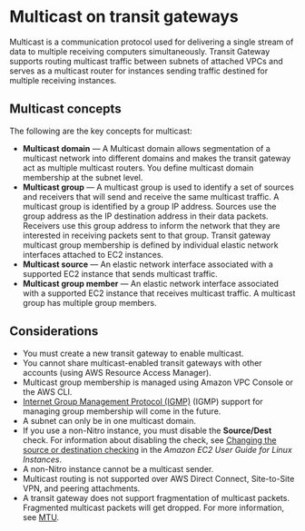 # Multicast on transit gateways<a name="tgw-multicast-overview"></a>

Multicast is a communication protocol used for delivering a single stream of data to multiple receiving computers simultaneously\. Transit Gateway supports routing multicast traffic between subnets of attached VPCs and serves as a multicast router for instances sending traffic destined for multiple receiving instances\. 

## Multicast concepts<a name="concepts"></a>

The following are the key concepts for multicast:
+ **Multicast domain** — A Multicast domain allows segmentation of a multicast network into different domains and makes the transit gateway act as multiple multicast routers\. You define multicast domain membership at the subnet level\. 
+ **Multicast group** — A multicast group is used to identify a set of sources and receivers that will send and receive the same multicast traffic\. A multicast group is identified by a group IP address\. Sources use the group address as the IP destination address in their data packets\. Receivers use this group address to inform the network that they are interested in receiving packets sent to that group\. Transit gateway multicast group membership is defined by individual elastic network interfaces attached to EC2 instances\.
+ **Multicast source** — An elastic network interface associated with a supported EC2 instance that sends multicast traffic\. 
+ **Multicast group member** — An elastic network interface associated with a supported EC2 instance that receives multicast traffic\. A multicast group has multiple group members\.

## Considerations<a name="limits"></a>
+ You must create a new transit gateway to enable multicast\.
+ You cannot share multicast\-enabled transit gateways with other accounts \(using AWS Resource Access Manager\)\.
+ Multicast group membership is managed using Amazon VPC Console or the AWS CLI\. 
+   [Internet Group Management Protocol \(IGMP\)](https://en.wikipedia.org/wiki/Internet_Group_Management_Protocol) \(IGMP\) support for managing group membership will come in the future\.
+ A subnet can only be in one multicast domain\. 
+ If you use a non\-Nitro instance, you must disable the **Source/Dest** check\. For information about disabling the check, see [Changing the source or destination checking](https://docs.aws.amazon.com/AWSEC2/latest/UserGuide/using-eni.html#change_source_dest_check) in the *Amazon EC2 User Guide for Linux Instances*\.
+ A non\-Nitro instance cannot be a multicast sender\.
+ Multicast routing is not supported over AWS Direct Connect, Site\-to\-Site VPN, and peering attachments\.
+ A transit gateway does not support fragmentation of multicast packets\. Fragmented multicast packets will get dropped\. For more information, see [MTU](transit-gateway-quotas.md#mtu-quota)\.